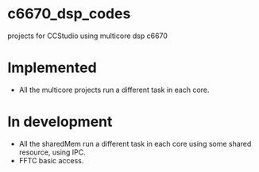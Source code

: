 # c6670_dsp_codes
projects for CCStudio using multicore dsp c6670

# Implemented
 - All the multicore projects run a different task in each core.

# In development
 - All the sharedMem run a different task in each core using some shared resource, using IPC.
 - FFTC basic access.
